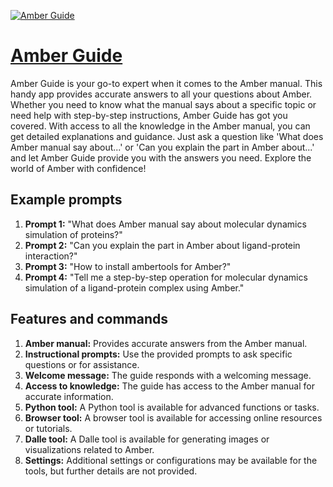[![Amber Guide](https://files.oaiusercontent.com/file-Crcoz0Wx3j1vSAYOv8BUFMZv?se=2123-10-17T04%3A33%3A19Z&sp=r&sv=2021-08-06&sr=b&rscc=max-age%3D31536000%2C%20immutable&rscd=attachment%3B%20filename%3D3a357c1e-a9b0-4c17-ac2c-09680f45bd18.png&sig=TBBfiJ195WxNaLk0nwZheDbS2%2BUgV7fuV3Ldn3mYL5M%3D)](https://chat.openai.com/g/g-yrO85Hgl3-amber-guide)

# [Amber Guide](https://chat.openai.com/g/g-yrO85Hgl3-amber-guide)

Amber Guide is your go-to expert when it comes to the Amber manual. This handy app provides accurate answers to all your questions about Amber. Whether you need to know what the manual says about a specific topic or need help with step-by-step instructions, Amber Guide has got you covered. With access to all the knowledge in the Amber manual, you can get detailed explanations and guidance. Just ask a question like 'What does Amber manual say about...' or 'Can you explain the part in Amber about...' and let Amber Guide provide you with the answers you need. Explore the world of Amber with confidence!

## Example prompts

1. **Prompt 1:** "What does Amber manual say about molecular dynamics simulation of proteins?"
2. **Prompt 2:** "Can you explain the part in Amber about ligand-protein interaction?"
3. **Prompt 3:** "How to install ambertools for Amber?"
4. **Prompt 4:** "Tell me a step-by-step operation for molecular dynamics simulation of a ligand-protein complex using Amber."

## Features and commands

1. **Amber manual:** Provides accurate answers from the Amber manual.
2. **Instructional prompts:** Use the provided prompts to ask specific questions or for assistance.
3. **Welcome message:** The guide responds with a welcoming message.
4. **Access to knowledge:** The guide has access to the Amber manual for accurate information.
5. **Python tool:** A Python tool is available for advanced functions or tasks.
6. **Browser tool:** A browser tool is available for accessing online resources or tutorials.
7. **Dalle tool:** A Dalle tool is available for generating images or visualizations related to Amber.
8. **Settings:** Additional settings or configurations may be available for the tools, but further details are not provided.